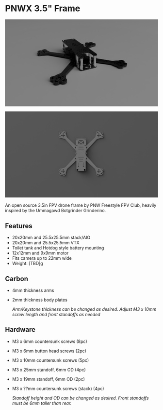 # PNWX 3.5" Frame

![angleview](images/angle_view.png)

![topview](images/top_view.png)

An open source 3.5in FPV drone frame by PNW Freestyle FPV Club, heavily inspired by the Ummagawd Botgrinder Grinderino.

## Features

- 20x20mm and 25.5x25.5mm stack/AIO
- 20x20mm and 25.5x25.5mm VTX
- Toilet tank and Hotdog style battery mounting
- 12x12mm and 9x9mm motor
- Fits camera up to 22mm wide
- Weight: \[TBD]g

## Carbon

- 4mm thickness arms
- 2mm thickness body plates

  _Arm/Keystone thickness can be changed as desired. Adjust M3 x 10mm screw length and front standoffs as needed_

## Hardware

- M3 x 6mm countersunk screws (8pc)
- M3 x 6mm button head screws (2pc)
- M3 x 10mm countersunk screws (5pc)
- M3 x 25mm standoff, 6mm OD (4pc)
- M3 x 19mm standoff, 6mm OD (2pc)
- M3 x ??mm countersunk screws (stack) (4pc)

  _Standoff height and OD can be changed as desired. Front standoffs must be 6mm taller than rear._
